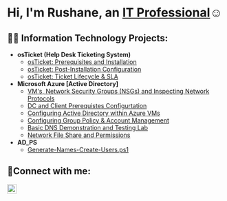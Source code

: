<h1>Hi, I'm Rushane, an <a href="https://www.linkedin.com/in/rushane-townsend-716a491a9/">IT Professional</a>☺</h1>

<h2>👨‍💻 Information Technology Projects:</h2>

- <b>osTicket (Help Desk Ticketing System)</b>
  - [osTicket: Prerequisites and Installation](https://github.com/Cyber-Haze/osticket-prereqs)
  - [osTicket: Post-Installation Configuration](https://github.com/Cyber-Haze/post-install-config)
  - [osTicket: Ticket Lifecycle & SLA](https://github.com/Cyber-Haze/ticket-lifecycle)
- <b>Microsoft Azure [Active Directory] </b>
  - [VM's, Network Security Groups (NSGs) and Inspecting Network Protocols](https://github.com/Cyber-Haze/Azure-VM-Creation-and-Network-Protocols)
  - [DC and Client Prerequistes Configurtation](https://github.com/Cyber-Haze/Azure-AD-DC-and-Client-VM-s-Configuration)
  - [Configuring Active Directory within Azure VMs](https://github.com/Cyber-Haze/configure-ad)
  - [Configuring Group Policy & Account Management ](https://github.com/Cyber-Haze/Configuring-Group-Policy-Unlocking-Accounts-Resetting-Passwords-Azure)
  - [Basic DNS Demonstration and Testing Lab](https://github.com/Cyber-Haze/Basic-DNS-Demonstration-and-Testing-Lab)
  - [Network File Share and Permissions]()
- <b>AD_PS</b>    
  - [Generate-Names-Create-Users.ps1](https://github.com/Cyber-Haze/Generate_Names_Create_Users.ps1/blob/main/Generate-Names-Create-Users.ps1)
    
    

<h2>🤳Connect with me:</h2>

[<img align="left" alt="Rushane | LinkedIn" width="22px" src="https://cdn.jsdelivr.net/npm/simple-icons@v3/icons/linkedin.svg" />][linkedin]


[linkedin]: https://www.linkedin.com/in/rushane-townsend-716a491a9/

